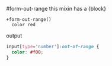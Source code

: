 #form-out-range
this mixin has a {block}

```
+form-out-range()
  color red
```

output

```css
input[type='number']:out-of-range {
  color: #f00;
}
```